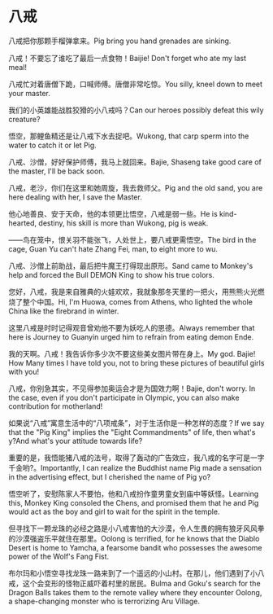 # 八戒

<p><span class="chinese">八戒把你那颗手榴弹拿来。</span><span class="english">Pig bring you hand grenades are sinking.</span></p>

<p><span class="chinese">八戒！不要忘了谁吃了最后一点食物！</span><span class="english">Baijie! Don't forget who ate my last meal!</span></p>

<p><span class="chinese">八戒忙对着唐僧下跪，口喊师傅。唐僧非常吃惊。</span><span class="english">You silly, kneel down to meet your master.</span></p>

<p><span class="chinese">我们的小英雄能战胜狡猾的小八戒吗？</span><span class="english">Can our heroes possibly defeat this wily creature?</span></p>

<p><span class="chinese">悟空，那鲤鱼精还是让八戒下水去捉吧。</span><span class="english">Wukong, that carp sperm into the water to catch it or let Pig.</span></p>

<p><span class="chinese">八戒、沙僧，好好保护师傅，我马上就回来。</span><span class="english">Bajie, Shaseng take good care of the master, I'll be back soon.</span></p>

<p><span class="chinese">八戒，老沙，你们在这里和她周旋，我去救师父。</span><span class="english">Pig and the old sand, you are here dealing with her, I save the Master.</span></p>

<p><span class="chinese">他心地善良、安于天命，他的本领更比悟空，八戒是弱一些。</span><span class="english">He is kind-hearted, destiny, his skill is more than Wukong, pig is weak.</span></p>

<p><span class="chinese">——鸟在笼中，恨关羽不能张飞，人处世上，要八戒更需悟空。</span><span class="english">The bird in the cage, Guan Yu can't hate Zhang Fei, man, to eight more to wu.</span></p>

<p><span class="chinese">八戒、沙僧上前助战，最后把牛魔王打得现出原形。</span><span class="english">Sand came to Monkey's help and forced the Bull DEMON King to show his true colors.</span></p>

<p><span class="chinese">您好，八戒，我是来自雅典的火娃欢欢，我就象那冬天里的一把火，用熊熊火光燃烧了整个中国。</span><span class="english">Hi, I'm Huowa, comes from Athens, who lighted the whole China like the firebrand in winter.</span></p>

<p><span class="chinese">这里八戒是时时记得观音曾劝他不要为妖吃人的恩德。</span><span class="english">Always remember that here is Journey to Guanyin urged him to refrain from eating demon Ende.</span></p>

<p><span class="chinese">我的天啊。八戒！我告诉你多少次不要这些美女图片带在身上。</span><span class="english">My god. Bajie! How Many times I have told you, not to bring these pictures of beautiful girls with you!</span></p>

<p><span class="chinese">八戒，你别急其实，不见得参加奥运会才是为国效力啊！</span><span class="english">Bajie, don't worry. In the case, even if you don't participate in Olympic, you can also make contribution for motherland!</span></p>

<p><span class="chinese">如果说“八戒”寓意生活中的“八项戒条”，对于生活你是一种怎样的态度？</span><span class="english">If we say that the "Pig King" implies the "Eight Commandments" of life, then what's y?And what's your attitude towards life?</span></p>

<p><span class="chinese">重要的是，我悟能猪八戒的法号，取得了轰动的广告效应，我八戒的名字可是一字千金哟?。</span><span class="english">Importantly, I can realize the Buddhist name Pig made a sensation in the advertising effect, but I cherished the name of Pig yo?</span></p>

<p><span class="chinese">悟空听了，安慰陈家人不要怕，他和八戒扮作童男童女到庙中等妖怪。</span><span class="english">Learning this, Monkey King consoled the Chens, and promised them that he and Pig would act as the boy and girl to wait for the spirit in the temple.</span></p>

<p><span class="chinese">但寻找下一颗龙珠的必经之路是小八戒害怕的大沙漠，令人生畏的拥有狼牙风风拳的沙漠强盗乐平就住在那里。</span><span class="english">Oolong is terrified, for he knows that the Diablo Desert is home to Yamcha, a fearsome bandit who possesses the awesome power of the Wolf's Fang Fist.</span></p>

<p><span class="chinese">布尔玛和小悟空寻找龙珠一路来到了一个遥远的小山村。在那儿，他们遇到了小八戒，这个会变形的怪物正威吓着村里的居民。</span><span class="english">Bulma and Goku's search for the Dragon Balls takes them to the remote valley where they encounter Oolong, a shape-changing monster who is terrorizing Aru Village.</span></p>

